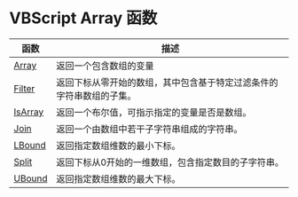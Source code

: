 # VBScript Array 函数

| 函数 | 描述 |
| --- | --- |
| [Array](func_array.asp) | 返回一个包含数组的变量 |
| [Filter](func_filter.asp) | 返回下标从零开始的数组，其中包含基于特定过滤条件的字符串数组的子集。 |
| [IsArray](func_isarray.asp) | 返回一个布尔值，可指示指定的变量是否是数组。 |
| [Join](func_join.asp) | 返回一个由数组中若干子字符串组成的字符串。 |
| [LBound](func_lbound.asp) | 返回指定数组维数的最小下标。 |
| [Split](func_split.asp) | 返回下标从0开始的一维数组，包含指定数目的子字符串。 |
| [UBound](func_ubound.asp) | 返回指定数组维数的最大下标。 |

